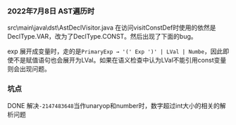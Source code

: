 
### 2022年7月8日 AST遍历时

src\main\java\dst\AstDeclVisitor.java 在访问visitConstDef时使用的依然是DeclType.VAR，改为了DeclType.CONST。然后出现了下面的bug。

exp 展开成变量时，走的是`PrimaryExp → '(' Exp ')' | LVal | Numbe`，因此即使不是赋值语句也会展开为LVal。如果在语义检查中认为LVal不能引用const变量则会出现问题。

### 坑点

DONE 解决`-2147483648`当作unaryop和number时，数字超过int大小的相关的解析问题
